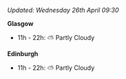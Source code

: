 *Updated: Wednesday 26th April 09:30*

**Glasgow**

* 11h - 22h: :partly_sunny: Partly Cloudy

**Edinburgh**

* 11h - 22h: :partly_sunny: Partly Cloudy
